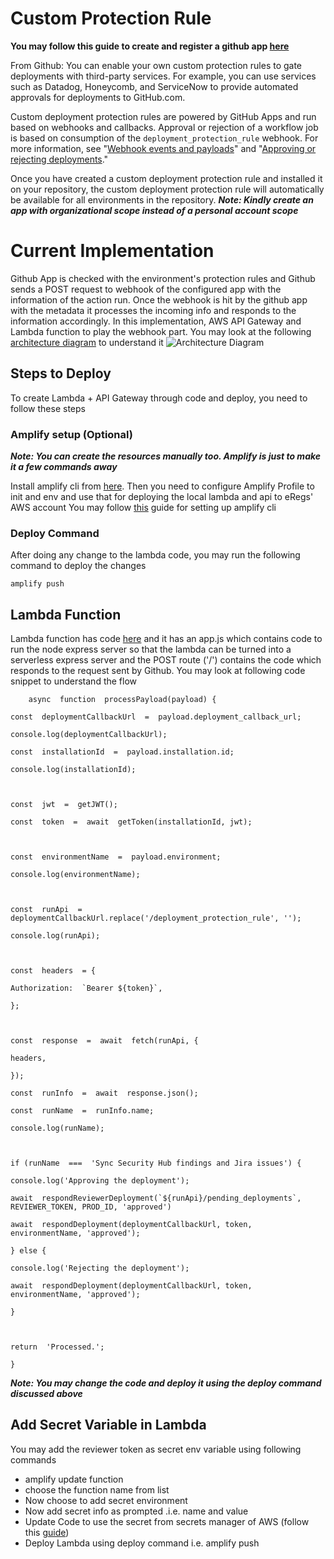 # Custom Protection Rule
**You may follow this guide to create and register a github app [here](https://docs.github.com/en/actions/deployment/protecting-deployments/creating-custom-deployment-protection-rules)**

From Github:
You can enable your own custom protection rules to gate deployments with third-party services. For example, you can use services such as Datadog, Honeycomb, and ServiceNow to provide automated approvals for deployments to GitHub.com.

Custom deployment protection rules are powered by GitHub Apps and run based on webhooks and callbacks. Approval or rejection of a workflow job is based on consumption of the  `deployment_protection_rule`  webhook. For more information, see "[Webhook events and payloads](https://docs.github.com/en/webhooks-and-events/webhooks/webhook-events-and-payloads#deployment_protection_rule)" and "[Approving or rejecting deployments](https://docs.github.com/en/actions/deployment/protecting-deployments/creating-custom-deployment-protection-rules#approving-or-rejecting-deployments)."

Once you have created a custom deployment protection rule and installed it on your repository, the custom deployment protection rule will automatically be available for all environments in the repository.
***Note: Kindly create an app with organizational scope instead of a personal account scope***
# Current Implementation
Github App is checked with the environment's protection rules and Github sends a POST request to webhook of the configured app with the information of the action run. Once the webhook is hit by the github app with the metadata it processes the incoming info and responds to the information accordingly. 
In this implementation, AWS API Gateway and  Lambda function to play the webhook part. You may look at the following [architecture diagram](https://drive.google.com/file/d/1KtjpuduLridV42X4L5-JAbYWLkXXI-dt/view?usp=sharing) to understand it
![Architecture Diagram](https://drive.google.com/uc?id=18eW9IwomMjatsf-bpjnqCGTFJbwVOaTZ&export=download)
## Steps to Deploy
To create Lambda + API Gateway through code and deploy, you need to follow these steps
### Amplify setup (Optional)
***Note: You can create the resources manually too. Amplify is just to make it a few commands away***


Install amplify cli from [here](https://docs.amplify.aws/cli/start/install/). Then you need to configure Amplify Profile to init and env and use that for deploying the local lambda and api to eRegs' AWS account
You may follow [this](https://truthfulwrites.blogspot.com/2022/07/set-up-aws-amplify-with-js-websites.html) guide for setting up amplify cli

### Deploy Command
After doing any change to the lambda code, you may run the following command to deploy the changes

    amplify push

## Lambda Function
Lambda function has code [here](https://github.com/maira-samtek/test-custom-rules/tree/main/amplify/backend/function/testcustomrules168ff630/src) and it has an app.js which contains code to run the node express server so that the lambda can be turned into a serverless express server and the POST route ('/') contains the code which responds to the request sent by Github. You may look at following code snippet to understand the flow

        async  function  processPayload(payload) {
    
    const  deploymentCallbackUrl  =  payload.deployment_callback_url;
    
    console.log(deploymentCallbackUrl);
    
    const  installationId  =  payload.installation.id;
    
    console.log(installationId);
    
      
    
    const  jwt  =  getJWT();
    
    const  token  =  await  getToken(installationId, jwt);
    
      
    
    const  environmentName  =  payload.environment;
    
    console.log(environmentName);
    
      
    
    const  runApi  =  deploymentCallbackUrl.replace('/deployment_protection_rule', '');
    
    console.log(runApi);
    
      
    
    const  headers  = {
    
    Authorization:  `Bearer ${token}`,
    
    };
    
      
    
    const  response  =  await  fetch(runApi, {
    
    headers,
    
    });
    
    const  runInfo  =  await  response.json();
    
    const  runName  =  runInfo.name;
    
    console.log(runName);
    
      
    
    if (runName  ===  'Sync Security Hub findings and Jira issues') {
    
    console.log('Approving the deployment');
    
    await  respondReviewerDeployment(`${runApi}/pending_deployments`, REVIEWER_TOKEN, PROD_ID, 'approved')
    
    await  respondDeployment(deploymentCallbackUrl, token, environmentName, 'approved');
    
    } else {
    
    console.log('Rejecting the deployment');
    
    await  respondDeployment(deploymentCallbackUrl, token, environmentName, 'approved');
    
    }
    
      
    
    return  'Processed.';
    
    }

***Note: You may change the code and deploy it using the deploy command discussed above***
## Add Secret Variable in Lambda
You may add the reviewer token as secret env variable using following commands


- amplify update function
- choose the function name from list
- Now choose to add secret environment
- Now add secret info as prompted .i.e. name and value
- Update Code to use the secret from secrets manager of AWS (follow this [guide](https://dev.to/aws-builders/how-to-use-secrete-manager-in-aws-lambda-node-js-3j80))
- Deploy Lambda using deploy command i.e. amplify push
